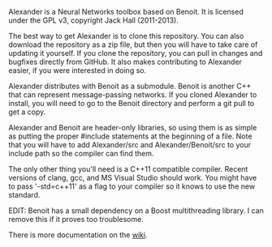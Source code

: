 Alexander is a Neural Networks toolbox based on Benoit. It is licensed under the GPL v3, copyright Jack Hall (2011-2013). 

The best way to get Alexander is to clone this repository. 
You can also download the repository as a zip file, but then you will have to take care of updating it yourself. 
If you clone the repository, you can pull in changes and bugfixes directly from GitHub. 
It also makes contributing to Alexander easier, if you were interested in doing so. 

Alexander distributes with Benoit as a submodule. 
Benoit is another C++ that can represent message-passing networks. 
If you cloned Alexander to install, you will need to go to the Benoit directory and perform a git pull to get a copy. 

Alexander and Benoit are header-only libraries, so using them is as simple as putting the proper #include statements at the beginning of a file. 
Note that you will have to add Alexander/src and Alexander/Benoit/src to your include path so the compiler can find them.

The only other thing you'll need is a C++11 compatible compiler. 
Recent versions of clang, gcc, and MS Visual Studio should work. 
You might have to pass '-std=c++11' as a flag to your compiler so it knows to use the new standard.

EDIT: Benoit has a small dependency on a Boost multithreading library. I can remove this if it proves too troublesome.

There is more documentation on the [wiki](https://github.com/jackhall/Alexander/wiki).
